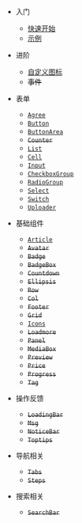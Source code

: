 
* 入门

  * [快速开始](quickstart.md)
  * [示例](https://github.com/kankungyip/weui-mpvue/tree/master/example ':target=_blank')

* 进阶

  * [自定义图标](iconfont.md)
  * <del>事件</del>

* 表单

  * [`Agree`](agree.md)
  * [`Button`](button.md)
  * [`ButtonArea`](buttonarea.md)
  * <del>`Counter`</del>
  * [`List`](list.md)
  * [`Cell`](cell.md)
  * [`Input`](input.md)
  * [`CheckboxGroup`](checkboxgroup.md)
  * [`RadioGroup`](radiogroup.md)
  * [`Select`](select.md)
  * [`Switch`](switch.md)
  * [`Uploader`](uploader.md)

* 基础组件

  * [`Article`](article.md)
  * <del>`Avatar`</del>
  * <del>`Badge`</del>
  * <del>`BadgeBox`</del>
  * <del>`Countdown`</del>
  * <del>`Ellipsis`</del>
  * <del>`Row`</del>
  * <del>`Col`</del>
  * <del>`Footer`</del>
  * <del>`Grid`</del>
  * [`Icons`](icons.md)
  * <del>`Loadmore`</del>
  * <del>`Panel`</del>
  * <del>`MediaBox`</del>
  * <del>`Preview`</del>
  * <del>`Price`</del>
  * <del>`Progress`</del>
  * <del>`Tag`</del>

* 操作反馈

  * <del>`LoadingBar`</del>
  * <del>`Msg`</del>
  * <del>`NoticeBar`</del>
  * <del>`Toptips`</del>

* 导航相关

  * <del>`Tabs`</del>
  * <del>`Steps`</del>

* 搜索相关

  * <del>`SearchBar`</del>
